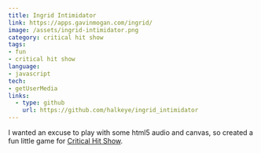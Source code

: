 ```yaml
---
title: Ingrid Intimidator
link: https://apps.gavinmogan.com/ingrid/
image: /assets/ingrid-intimidator.png
category: critical hit show
tags:
- fun
- critical hit show
language:
- javascript
tech:
- getUserMedia
links:
  - type: github
    url: https://github.com/halkeye/ingrid_intimidator
---
```

I wanted an excuse to play with some html5 audio and canvas, so created a fun little game for [Critical Hit Show](https://www.criticalhitshow.com/).

